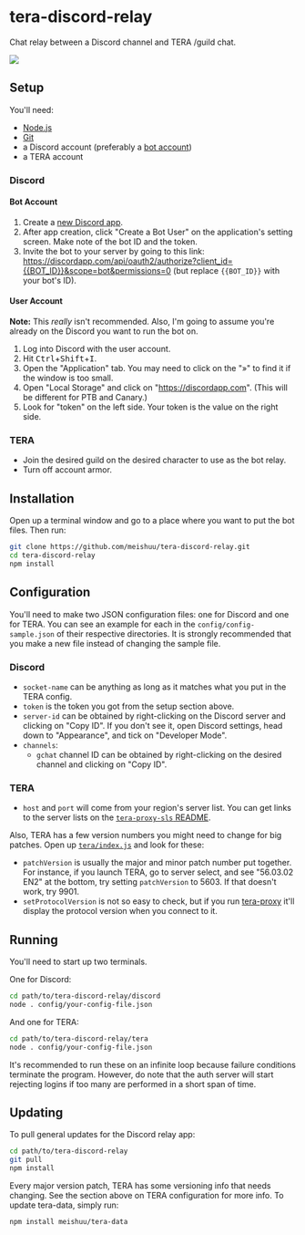 # tera-discord-relay

Chat relay between a Discord channel and TERA /guild chat.

![](http://i.imgur.com/4Wmr86w.png)

## Setup

You'll need:
- [Node.js](https://nodejs.org/)
- [Git](https://git-scm.com/)
- a Discord account (preferably a [bot account](https://discordapp.com/developers/docs/topics/oauth2#bots))
- a TERA account

### Discord

#### Bot Account

1. Create a [new Discord app](https://discordapp.com/developers/applications/me/create).
1. After app creation, click "Create a Bot User" on the application's setting screen. Make note of the bot ID and the token.
1. Invite the bot to your server by going to this link: <https://discordapp.com/api/oauth2/authorize?client_id={{BOT_ID}}&scope=bot&permissions=0> (but replace `{{BOT_ID}}` with your bot's ID).

#### User Account

**Note:** This *really* isn't recommended. Also, I'm going to assume you're already on the Discord you want to run the bot on.

1. Log into Discord with the user account.
1. Hit <kbd>Ctrl</kbd>+<kbd>Shift</kbd>+<kbd>I</kbd>.
1. Open the "Application" tab. You may need to click on the "»" to find it if the window is too small.
1. Open "Local Storage" and click on "https://discordapp.com". (This will be different for PTB and Canary.)
1. Look for "token" on the left side. Your token is the value on the right side.

### TERA

- Join the desired guild on the desired character to use as the bot relay.
- Turn off account armor.

## Installation

Open up a terminal window and go to a place where you want to put the bot files. Then run:

```sh
git clone https://github.com/meishuu/tera-discord-relay.git
cd tera-discord-relay
npm install
```

## Configuration

You'll need to make two JSON configuration files: one for Discord and one for TERA. You can see an example for each in the `config/config-sample.json` of their respective directories. It is strongly recommended that you make a new file instead of changing the sample file.

### Discord

- `socket-name` can be anything as long as it matches what you put in the TERA config.
- `token` is the token you got from the setup section above.
- `server-id` can be obtained by right-clicking on the Discord server and clicking on "Copy ID". If you don't see it, open Discord settings, head down to "Appearance", and tick on "Developer Mode".
- `channels`:
  - `gchat` channel ID can be obtained by right-clicking on the desired channel and clicking on "Copy ID".

### TERA

- `host` and `port` will come from your region's server list. You can get links to the server lists on the [`tera-proxy-sls` README](https://github.com/meishuu/tera-proxy-sls#server-urls).

Also, TERA has a few version numbers you might need to change for big patches. Open up [`tera/index.js`](tera/index.js) and look for these:

- `patchVersion` is usually the major and minor patch number put together. For instance, if you launch TERA, go to server select, and see "56.03.02 EN2" at the bottom, try setting `patchVersion` to 5603. If that doesn't work, try 9901.
- `setProtocolVersion` is not so easy to check, but if you run [tera-proxy](https://github.com/meishuu/tera-proxy) it'll display the protocol version when you connect to it.

## Running

You'll need to start up two terminals.

One for Discord:

```sh
cd path/to/tera-discord-relay/discord
node . config/your-config-file.json
```

And one for TERA:
```sh
cd path/to/tera-discord-relay/tera
node . config/your-config-file.json
```

It's recommended to run these on an infinite loop because failure conditions terminate the program. However, do note that the auth server will start rejecting logins if too many are performed in a short span of time.

## Updating

To pull general updates for the Discord relay app:

```sh
cd path/to/tera-discord-relay
git pull
npm install
```

Every major version patch, TERA has some versioning info that needs changing. See the section above on TERA configuration for more info. To update tera-data, simply run:

```sh
npm install meishuu/tera-data
```
